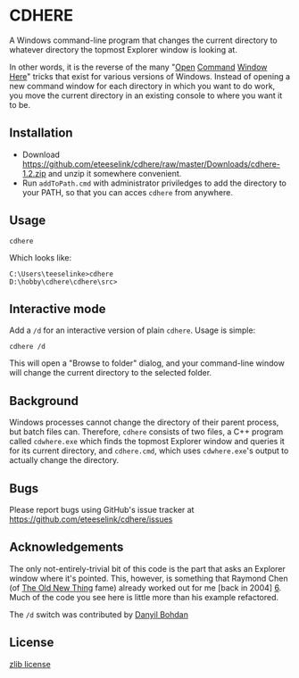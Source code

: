 CDHERE
======

A Windows command-line program that changes the current directory to 
whatever directory the topmost Explorer window is looking at. 

In other words, it is the reverse of the many "[Open][1] [Command][2] 
[Window][3] [Here][4]" tricks that exist for various versions of Windows.
Instead of opening a new command window for each directory in which you want 
to do work, you move the current directory in an existing console to where you
want it to be.

Installation
------------

* Download <https://github.com/eteeselink/cdhere/raw/master/Downloads/cdhere-1.2.zip>
  and unzip it somewhere convenient.
* Run `addToPath.cmd` with administrator priviledges to add the directory to
  your PATH, so that you can acces `cdhere` from anywhere.

Usage
-----
    
    cdhere

Which looks like:

    C:\Users\teeselinke>cdhere
    D:\hobby\cdhere\cdhere\src>
    
Interactive mode
----------------

Add a `/d` for an interactive version of plain `cdhere`. Usage is simple:

    cdhere /d
    
This will open a "Browse to folder" dialog, and your command-line window will change the current directory to the selected folder.


Background
----------

Windows processes cannot change the directory of their parent process, but
batch files can. Therefore, `cdhere` consists of two files, a C++ program
called `cdwhere.exe` which finds the topmost Explorer window and queries it
for its current directory, and `cdhere.cmd`, which uses `cdwhere.exe`'s 
output to actually change the directory.

Bugs
----

Please report bugs using GitHub's issue tracker at
<https://github.com/eteeselink/cdhere/issues>

Acknowledgements
----------------

The only not-entirely-trivial bit of this code is the part that asks an 
Explorer window where it's pointed. This, however, is something that Raymond 
Chen (of [The Old New Thing][5] fame) already worked out for me [back in 2004]
[6]. Much of the code you see here is little more than his example refactored.

The `/d` switch was contributed by [Danyil Bohdan][7]

License
-------
[zlib license][8]

[1]: http://www.mydigitallife.info/add-open-command-window-here-to-xp-folder-with-powertoy/
[2]: http://stackoverflow.com/a/1225574/103395
[3]: http://code.kliu.org/cmdopen/
[4]: http://go.microsoft.com/fwlink/?LinkId=211417
[5]: http://blogs.msdn.com/b/oldnewthing
[6]: http://blogs.msdn.com/b/oldnewthing/archive/2004/07/20/188696.aspx
[7]: https://github.com/dbohdan
[8]: https://github.com/eteeselink/cdhere/raw/master/LICENSE.txt
